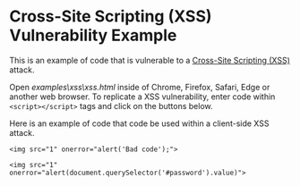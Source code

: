 # Cross-Site Scripting (XSS) Vulnerability Example

This is an example of code that is vulnerable to a [Cross-Site Scripting (XSS)](https://owasp.org/www-community/attacks/xss/) attack.

Open _examples\xss\xss.html_ inside of Chrome, Firefox, Safari, Edge or another web browser. To replicate a XSS vulnerability, enter code within `<script></script>` tags and click on the buttons below.

Here is an example of code that code be used within a client-side XSS attack.

```
<img src="1" onerror="alert('Bad code');">
```

```
<img src="1" onerror="alert(document.querySelector('#password').value)">
```
